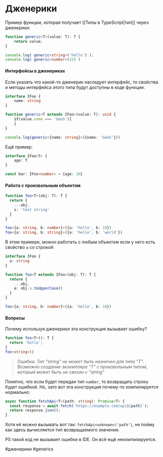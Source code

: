 # Дженерики

Пример функции, которая получает [[Типы в TypeScript|тип]] через дженерики:

```typescript
function generic<T>(value: T): T {
	return value;
}

console.log( generic<string>('hello') );
console.log( generic<number>(15) )
```


#### Интерфейсы в дженериках
Если указать что какой-то дженерик наследует интерфейс, то свойства и методы интерфейса этого типа будут доступны в коде функции.
```typescript
interface IFoo {
	name: string
}

function generic<T extends IFoo>(value: T): void {
	if(value.name === 'GeoS'){
	}
}

console.log(generic<{name: string}>({name: 'GeoS'}))
```

Ещё пример:
```typescript
interface IFoo<T> {
	age: T
}

const bar: IFoo<number> = {age: 10}
```

#### Работа с произвольным объектом
```typescript
function foo<T>(obj: T): T {
  return {
    ...obj,
    s: 'test string'
  }
}

foo<{a: string, b: number}>({a: 'hello', b: 10})
foo<{a: string, b: string}>({a: 'hello', b: 'world'})
```

В этом примере, можно работать с любым объектом если у него есть свойство `a` со строкой:

```typescript
interface IFoo {
  a: string
}

function foo<T extends IFoo>(obj: T): T {
  return {
    ...obj,
    a: obj.a.toUpperCase()
  }
}

foo<{a: string, b: number}>({a: 'hello', b: 10})
```

#### Вопросы
Почему используя дженерики эта конструкция вызывает ошибку?
```typescript
function foo<T>(): T {
  return 'hello';
}
foo<string>()
```
> Ошибка: *Тип "string" не может быть назначен для типа "T".
>   Возможно создание экземпляра "T" с произвольным типом, который может быть не связан с "string"*

Понятно, что если будет передан тип `number`, то возвращать строку будет ошибкой.
Но, зато вот эта конструкция почему-то компилируется нормально:
```typescript
async function fetchApi<T>(path: string): Promise<T> {
  const response = await fetch(`https://example.com/api${path}`);
  return response.json();
}
```
Хотя её можно вызывать вот так: `fetchApi<unknown>('path')`, не пойму как здесь вычисляется тип возвращаемого значения.

PS такой код не вызывает ошибки в IDE. Он всё ещё некомпилируется.

#дженерики #generics